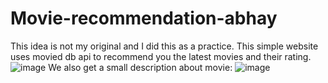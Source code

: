 # Movie-recommendation-abhay 
This idea is not my original and I did this as a practice.
This simple website uses  movied db api to recommend you the latest movies and their rating.
![image](https://user-images.githubusercontent.com/86717847/163022007-479ca42e-6e59-4203-8ab0-42609baaa360.png)
We also get a small description about movie:
![image](https://user-images.githubusercontent.com/86717847/163022302-b7a34c96-bc69-4a2f-8ced-2f0b81d5cc7b.png)
